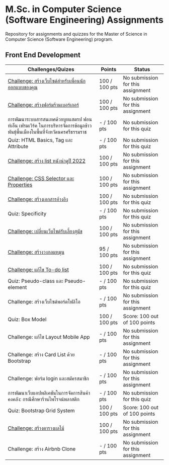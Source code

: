 ﻿# M.Sc. in Computer Science (Software Engineering) Assignments
Repository for assignments and quizzes for the Master of Science in Computer Science (Software Engineering) program.

## Front End Development
| Challenges/Quizes                                                                                 | Points       | Status                                  |
|-----------------------------------------------------------------------------------------------------------|--------------|-----------------------------------------|
| [Challenge: สร้างเว็บไซต์สำหรับเพื่อนนักออกแบบของคุณ](https://github.com/matpakke/MSc-CS-Software-Engineering-Assignments/blob/main/Front%20End%20Development/challenge-1.html)                                                   | 100 / 100 pts  | No submission for this assignment       |
| [Challenge: สร้างฟอร์มร้านเบอร์เกอร์](https://github.com/matpakke/MSc-CS-Software-Engineering-Assignments/blob/main/Front%20End%20Development/challenge-3.html)                                                                     | 100 / 100 pts  | No submission for this assignment       |
| การพัฒนาระบบสารสนเทศด้วยบูทแสตรป ฟอนท์เอ็น เฟรมเวิร์ค ในการบริหารจัดการข้อมูลข้าวพันธุ์พื้นเมืองในพื้นที่จังหวัดนครศรีธรรมราช | - / 100 pts  | No submission for this quiz             |
| Quiz: HTML Basics, Tag และ Attribute                                                                      | - / 100 pts  | No submission for this quiz             |
| [Challenge: สร้าง list หนังน่าดูปี 2022](https://github.com/matpakke/MSc-CS-Software-Engineering-Assignments/blob/main/Front%20End%20Development/challenge-4.html)                                                                   | 100 / 100 pts  | No submission for this assignment       |
| [Challenge: CSS Selector และ Properties](https://github.com/matpakke/MSc-CS-Software-Engineering-Assignments/blob/main/Front%20End%20Development/challenge-5.html)                                                                    | 100 / 100 pts  | No submission for this assignment       |
| [Challenge: สร้างเอกสารอ้างอิง](https://github.com/matpakke/MSc-CS-Software-Engineering-Assignments/blob/main/Front%20End%20Development/challenge-6.html)                                                                            | 100 / 100 pts  | No submission for this quiz             |
| Quiz: Specificity                                                                                         | - / 100 pts  | No submission for this quiz             |
| [Challenge: เปลี่ยนเว็บไซต์รับเลี้ยงสุนัข](https://github.com/matpakke/MSc-CS-Software-Engineering-Assignments/blob/main/Front%20End%20Development/challenge-7.html)                                                                | 100 / 100 pts  | No submission for this assignment       |
| [Challenge: สร้างวงกลมหมุน](https://github.com/matpakke/MSc-CS-Software-Engineering-Assignments/blob/main/Front%20End%20Development/challenge-8.html)                                                                               | 95 / 100 pts  | No submission for this assignment       |
| [Challenge: แก้ไข To-do list](https://github.com/matpakke/MSc-CS-Software-Engineering-Assignments/blob/main/Front%20End%20Development/challenge-9.html)                                                                              | 100 / 100 pts  | No submission for this quiz             |
| Quiz: Pseudo-class และ Pseudo-element                                                                     | - / 100 pts  | No submission for this quiz             |
| Challenge: สร้างเว็บไซต์พอร์ตโฟลิโอ                                                                      | - / 100 pts  | No submission for this assignment       |
| Quiz: Box Model                                                                                           | 100 / 100 pts| Score: 100 out of 100 points           |
| Challenge: แก้ไข Layout Mobile App                                                                       | - / 100 pts  | No submission for this assignment       |
| Challenge: สร้าง Card List ด้วย Bootstrap                                                                | - / 100 pts  | No submission for this assignment       |
| Challenge: ฟอร์ม login และสมัครสมาชิก                                                                    | - / 100 pts  | No submission for this assignment       |
| การพัฒนาเว็บแอปพลิเคชันในการจัดการสินค้าคงคลัง: กรณีศึกษาร้านไพโรจน์พลาสติก                         | - / 100 pts  | No submission for this quiz             |
| Quiz: Bootstrap Grid System                                                                               | 100 / 100 pts| Score: 100 out of 100 points           |
| [Challenge: สร้างตารางผลไม้](https://github.com/matpakke/MSc-CS-Software-Engineering-Assignments/blob/main/Front%20End%20Development/challenge-2.html)                                                                               | 100 / 100 pts  | No submission for this assignment       |
| Challenge: สร้าง Airbnb Clone                                                                             | - / 100 pts  | No submission for this assignment       |










